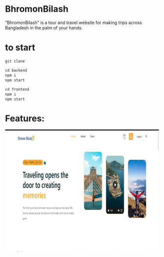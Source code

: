 # BhromonBilash
“BhromonBilash” is a tour and travel website for making trips across Bangladesh in the palm of your hands.

# to start

```
git clone
```

```Backend
cd backend
npm i
npm start
```

```Frontend
cd frontend
npm i
npm start
```

# Features:

<img src="https://github.com/Saimatonni/BhromonBilash/blob/main/frontend/src/assets/bhromonbilash/home1.png" height="400" />
